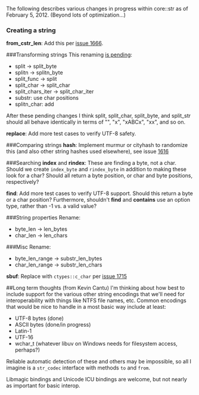 The following describes various changes in progress within core::str as of February 5, 2012.  (Beyond lots of optimization...)

### Creating a string
**from_cstr_len**: Add this per [issue 1666](https://github.com/mozilla/rust/issues/1666).

###Transforming strings
This renaming [is pending](https://github.com/mozilla/rust/pull/1754):

* split -> split_byte
* splitn -> splitn_byte
* split_func -> split
* split_char -> split_char
* split_chars_iter -> split_char_iter
* substr: use char positions
* splitn_char: add


After these pending changes I think split, split_char, split_byte, and split_str should all behave identically in terms of "", "x", "xABCx", "xx", and so on.

**replace**: Add more test cases to verify UTF-8 safety.

###Comparing strings
**hash**: Implement murmur or cityhash to randomize this (and also other string hashes used elsewhere), see issue [1616](https://github.com/mozilla/rust/issues/1616)

###Searching
**index** and **rindex**: These are finding a byte, not a char.  Should we create `index_byte` and `rindex_byte` in addition to making these look for a char?  Should all return a byte position, or char and byte positions, respectively?

**find**: Add more test cases to verify UTF-8 support.  Should this return a byte or a char position?  Furthermore, shouldn't **find** and **contains** use an option type, rather than -1 vs. a valid value?

###String properties
Rename:

* byte_len -> len_bytes
* char_len -> len_chars

###Misc
Rename:

* byte_len_range -> substr_len_bytes
* char_len_range -> substr_len_chars

**sbuf**: Replace with `ctypes::c_char` per [issue 1715](https://github.com/mozilla/rust/issues/1715)

##Long term thoughts (from Kevin Cantu)
I'm thinking about how best to include support for the various other string encodings that we'll need for interoperability with things like NTFS file names, etc.  Common encodings that would be nice to handle in a most basic way include at least:
* UTF-8 bytes (done)
* ASCII bytes (done/in progress)
* Latin-1
* UTF-16
* wchar_t (whatever libuv on Windows needs for filesystem access, perhaps?)

Reliable automatic detection of these and others may be impossible, so all I imagine is a `str_codec` interface with methods `to` and `from`.

Libmagic bindings and Unicode ICU bindings are welcome, but not nearly as important for basic interop.